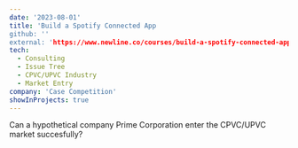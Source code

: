 ```yaml
---
date: '2023-08-01'
title: 'Build a Spotify Connected App
github: ''
external: 'https://www.newline.co/courses/build-a-spotify-connected-app'
tech:
  - Consulting
  - Issue Tree
  - CPVC/UPVC Industry
  - Market Entry
company: 'Case Competition'
showInProjects: true
---
```


Can a hypothetical company Prime Corporation enter the CPVC/UPVC market succesfully?
